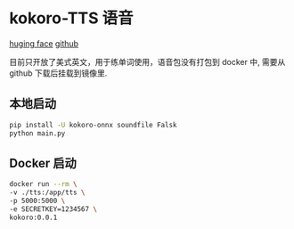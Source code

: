 # kokoro-TTS 语音

[huging face](https://huggingface.co/spaces/hexgrad/Kokoro-TTS)
[github](https://github.com/thewh1teagle/kokoro-onnx)

目前只开放了美式英文，用于练单词使用，语音包没有打包到 docker 中, 需要从 github 下载后挂载到镜像里.

## 本地启动

```sh
pip install -U kokoro-onnx soundfile Falsk
python main.py
```

## Docker 启动

```sh
docker run --rm \
-v ./tts:/app/tts \
-p 5000:5000 \
-e SECRETKEY=1234567 \
kokoro:0.0.1

```
